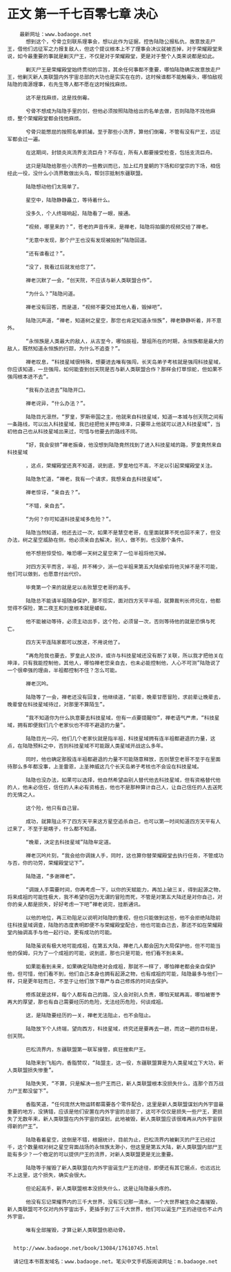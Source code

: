 # 正文 第一千七百零七章 决心
        最新网址：www.badaoge.net
          想到这个，兮骨立刻联系理事会，想以此作为证据，控告陆隐公报私仇，故意放走尸王，借他们远征军之力报复敌人，但这个提议根本上不了理事会决议就被否掉，对于荣耀殿堂来说，如今最重要的事就是剿灭尸王，不仅是对于荣耀殿堂，更是对于整个人类来说都是如此。
      
          剿灭尸王是荣耀殿堂始终贯彻的宗旨，其余任何事都不重要，哪怕陆隐确实故意放走尸王，他剿灭新人类联盟内外宇宙总部的大功也是实实在在的，这时候谁都不能触霉头，哪怕敌视陆隐的南源理事，右先生等人都不愿在这时候找麻烦。
      
          这不是找麻烦，这是找倒霉。
      
          兮骨不想成为陆隐手里的剑，但他必须按照陆隐给出的名单去做，否则陆隐不找他麻烦，整个荣耀殿堂都会找他麻烦。
      
          兮骨只能憋屈的按照名单抓捕，至于那些小流界，算他们倒霉，不管有没有尸王，远征军都会过一遍。
      
          在这期间，封锁炎岚流界支流巨舟？不存在，所有人都要接受检查，包括支流巨舟。
      
          这只是陆隐给那些小流界的一些教训而已，加上红月皇朝的下场和印堂宗的下场，相信经此一役，没什么小流界敢做出头鸟，帮剑宗抵制东疆联盟。
      
          陆隐想动他们太简单了。
      
          星空中，陆隐静静矗立，等待着什么。
      
          没多久，个人终端响起，陆隐看了一眼，接通。
      
          “视频，哪里来的？”，苍老的声音传来，是禅老，陆隐将拍摄的视频交给了禅老。
      
          “无意中发现，那个尸王也没有发现被拍到”陆隐回道。
      
          “还有谁看过？”。
      
          “没了，我看过后就发给您了”。
      
          禅老沉默了一会，“创天院，不应该与新人类联盟合作”。
      
          “为什么？”陆隐问道。
      
          禅老没有回答，而是道，“视频不要交给其他人看，毁掉吧”。
      
          陆隐沉声道，“禅老，知道树之星空，那您也肯定知道永恒族”，禅老静静听着，并不意外。
      
          “永恒族是人类最大的敌人，从古至今，哪怕辰祖，慧祖所在的时期，永恒族都是最大的敌人，既然知道永恒族的行踪，为什么不追查？”。
      
          禅老叹息，“科技星域很特殊，想要进去唯有强闯，长天岛弟子考核就是强闯科技星域，你应该知道，一旦强闯，如何能查到创天院是否与新人类联盟合作？那样会打草惊蛇，但如果不强闯根本进不去”。
      
          “我有办法进去”陆隐开口。
      
          禅老诧异，“什么办法？”。
      
          陆隐目光凛然，“罗皇，罗斯帝国之主，他就来自科技星域，知道一本城与创天院之间有一条路线，可以出入科技星域，我已经把他关押在坤泽，只要带上他就可以进入科技星域”，当初他自己也从科技星域出来过，可惜与他要去的路线不同。
      
          “好，我会安排”禅老振奋，他没想到陆隐竟然找到了进入科技星域的路，罗皇竟然来自科技星域
      
          ，这点，荣耀殿堂还真不知道，说到底，罗皇地位不高，不足以引起荣耀殿堂关注。
      
          陆隐急忙道，“禅老，我有一个请求，我想亲自去科技星域”。
      
          禅老惊讶，“亲自去？”。
      
          “不错，亲自去”。
      
          “为何？你可知道科技星域多危险？”。
      
          陆隐当然知道，他还去过一次，如果不是慧空老哥，在里面就算不死也回不来了，但没办法，树之星空威胁在侧，他必须亲自去解决，别人，做不到，也没那个条件。
      
          他不想担惊受怕，唯恐哪一天树之星空来了一位半祖将他灭掉。
      
          对四方天平而言，半祖，并不稀少，派一位半祖来第五大陆偷偷将他灭掉不是不可能，他们可以做到，也愿意付出代价。
      
          毕竟第一个来的就是足以击败慧空老哥的高手。
      
          陆隐总不能请半祖随身保护，那不现实，面对四方天平半祖，就算裁判长师兄在，他都觉得不保险，第二夜王和刘皇根本就是蝼蚁。
      
          他不能被动等待，必须主动出手，这个险，必须冒一次，否则等待他的就是恐惧与死亡。
      
          四方天平连陆家都可以放逐，不用说他了。
      
          “再危险我也要去，罗皇此人狡诈，或许与科技星域还没有断了关联，所以我才把他关在坤泽，只有我能控制他，其他人，哪怕禅老您亲自去，也未必能控制他，人心不可测”陆隐说了一个很牵强的理由，半祖都控制不住？怎么可能。
      
          禅老沉吟。
      
          陆隐等了一会，禅老还没有回复，他继续道，“前辈，晚辈甘愿冒险，求前辈让晚辈去，晚辈曾在科技星域待过，对那里不算陌生”。
      
          “我不知道你为什么执意要去科技星域，但有一点要提醒你”，禅老语气严肃，“科技星域，拥有即便我们几个老家伙也不得不避退的力量”。
      
          陆隐目光一闪，他们几个老家伙就是指半祖，科技星域拥有连半祖都避退的力量，这点，在陆隐预料之中，否则科技星域不可能跟人类星域开战这么多年。
      
          同时，他也确定那股连半祖都避退的力量不可能随意释放，否则慧空老哥不至于在里面待那么多年都没事，上圣雷恩，上圣神威这几个长天岛弟子考核也不会设在科技星域。
      
          陆隐也没办法，如果可以选择，他自然希望由别人替代他去科技星域，但有资格替代他的人，他未必信任，信任的人未必有资格去，他也不是那种算计自己人，让自己信任的人去送死的无情之人。
      
          这个险，他只有自己冒。
      
          成功，就算阻止不了四方天平来这方星空追杀自己，也可以第一时间知道四方天平有人过来了，不至于是瞎子，什么都不知道。
      
          “晚辈，决定去科技星域”陆隐牟定道。
      
          禅老沉吟片刻，“我会给你调拨人手，同时，这也算你替荣耀殿堂去执行任务，不管成功与否，你的功劳，荣耀殿堂记下”。
      
          陆隐道，“多谢禅老”。
      
          “调拨人手需要时间，你再考虑一下，以你的天赋能力，再加上破三关，得到起源之物，将来成祖的可能性极大，我不希望你因为无谓的冒险而死，不管是对第五大陆还是对你自己，对你的亲人都是损失，好好考虑一下吧”禅老说完，挂断通讯。
      
          以他的地位，再三劝阻足以说明对陆隐的重视，但也只能做到这些，他不会拒绝陆隐前往科技星域调查，陆隐的态度表明即便不与荣耀殿堂配合，他也可能自己去，那还不如在荣耀殿堂内抽调高手与他一起行动，更有成功的可能。
      
          陆隐虽说有极大地可能成祖，在第五大陆，禅老几人都会因为大局保护他，但不可能当他的保姆，只为了一个成祖的可能，说到底，那也只是可能，他们看不到未来。
      
          如果能看到未来，如果确定陆隐绝对会成祖，那就不一样了，哪怕禅老都会亲自保护他，但可惜，他们看不到，他们自己本身也拥有起源之物，也有成祖的可能，陆隐最多与他们一样，只是更年轻而已，不至于让他们放下尊严与自己修炼的时间去保护。
      
          修炼就是这样，每个人都有自己的路，没人会对别人负责，哪怕天赋再高，哪怕被寄予再大的厚望，那也有自己需要经历的危险，无法经历危险，何谈成祖。
      
          这，是陆隐要经历的一关，禅老无法阻止，也不会阻止。
      
          陆隐放下个人终端，望向西方，科技星域，终究还是要再去一趟，而这一趟的目标是，创天院。
      
          巴松流界内，东疆联盟第一联军接管，疯狂搜索尸王。
      
          陆隐来到飞船内，香脂赞叹，“陆盟主，这一役，东疆联盟算是为人类星域立下大功，新人类联盟损失惨重”。
      
          陆隐失笑，“不算，只是解决一些尸王而已，新人类联盟根本没损失什么，连那个百万战力尸王都没留下”。
      
          香脂笑道，“任何庞然大物运转都需要各个零件配合，这里是新人类联盟谋划内外宇宙最重要的地方，没猜错，应该是他们安置在内外宇宙的总部了，这可不仅仅是损失一些尸王，更损失了无数年来，新人类联盟在内外宇宙的谋划，此地被毁，新人类联盟应该很难再从内外宇宙获得新的尸王”。
      
          陆隐看着星空，这倒是不错，根据统计，目前为止，巴松流界内被剿灭的尸王已经过千，这个数量相对树之星空背面战场的永恒族太渺小，但这里是第五大陆，新人类联盟内部尸王能有多少？一个稳定的可以提供尸王的流界，对新人类联盟更是无比重要。
      
          陆隐等于摧毁了新人类联盟在内外宇宙诞生尸王的途径，即便还有其它据点，也远远比不上这里，这个损失，确实会很大。
      
          但论起高手，新人类联盟根本没损失什么，这是让陆隐最头疼的。
      
          他没有忘记荣耀界内的三千大世界，没有忘记那一滴水，一个大世界被生命之毒摧毁，新人类联盟可不仅对内外宇宙出手，更插手到了三千大世界，他们可以诞生尸王的途径也不止内外宇宙。
      
          唯有全部摧毁，才算让新人类联盟伤筋动骨。
      
      
      http://www.badaoge.net/book/13084/17610745.html
      
      请记住本书首发域名：www.badaoge.net。笔尖中文手机版阅读网址：m.badaoge.net